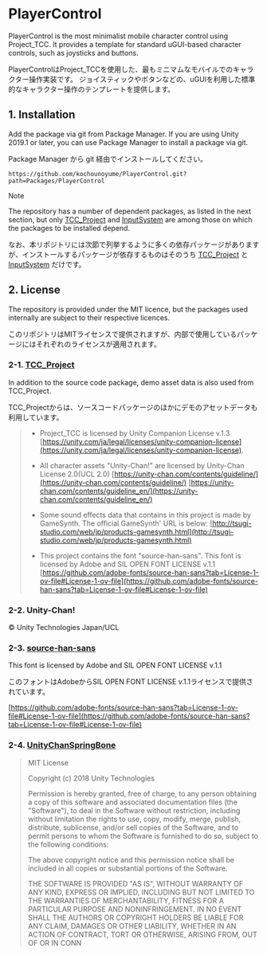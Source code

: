 # PlayerControl
PlayerControl is the most minimalist mobile character control using Project_TCC.
It provides a template for standard uGUI-based character controls, such as joysticks and buttons.

PlayerControlはProject_TCCを使用した、最もミニマムなモバイルでのキャラクター操作実装です。
ジョイスティックやボタンなどの、uGUIを利用した標準的なキャラクター操作のテンプレートを提供します。

## 1. Installation
Add the package via git from Package Manager.
If you are using Unity 2019.1 or later, you can use Package Manager to install a package via git.

Package Manager から git 経由でインストールしてください。

```
https://github.com/kochounoyume/PlayerControl.git?path=Packages/PlayerControl
```

> [!NOTE]
> The repository has a number of dependent packages, as listed in the next section, but only [TCC_Project](https://github.com/unity3d-jp/Project_TCC)  and [InputSystem](https://github.com/Unity-Technologies/InputSystem) are among those on which the packages to be installed depend.
> 
> なお、本リポジトリには次節で列挙するように多くの依存パッケージがありますが、インストールするパッケージが依存するものはそのうち  [TCC_Project](https://github.com/unity3d-jp/Project_TCC) と [InputSystem](https://github.com/Unity-Technologies/InputSystem) だけです。

## 2. License
The repository is provided under the MIT licence, but the packages used internally are subject to their respective licences.

このリポジトリはMITライセンスで提供されますが、内部で使用しているパッケージにはそれぞれのライセンスが適用されます。
### 2-1. [TCC_Project](https://github.com/unity3d-jp/Project_TCC)
In addition to the source code package, demo asset data is also used from TCC_Project.

TCC_Projectからは、ソースコードパッケージのほかにデモのアセットデータも利用しています。

> * Project_TCC is licensed by Unity Companion License v.1.3
[https://unity.com/ja/legal/licenses/unity-companion-license](https://unity.com/ja/legal/licenses/unity-companion-license).
>
> * All character assets "Unity-Chan!" are licensed by Unity-Chan License 2.0(UCL 2.0)
[https://unity-chan.com/contents/guideline/](https://unity-chan.com/contents/guideline/)
[https://unity-chan.com/contents/guideline_en/](https://unity-chan.com/contents/guideline_en/)
>
> * Some sound effects data that contains in this project is made by GameSynth.
The official GameSynth' URL is below:
[http://tsugi-studio.com/web/jp/products-gamesynth.html](http://tsugi-studio.com/web/jp/products-gamesynth.html)
>
>* This project contains the font "source-han-sans". This font is licensed by Adobe and SIL OPEN FONT LICENSE v.1.1
[https://github.com/adobe-fonts/source-han-sans?tab=License-1-ov-file#License-1-ov-file](https://github.com/adobe-fonts/source-han-sans?tab=License-1-ov-file#License-1-ov-file)

### 2-2. Unity-Chan!
© Unity Technologies Japan/UCL

### 2-3. [source-han-sans](https://github.com/adobe-fonts/source-han-sans)
This font is licensed by Adobe and SIL OPEN FONT LICENSE v.1.1

このフォントはAdobeからSIL OPEN FONT LICENSE v.1.1ライセンスで提供されています。

[https://github.com/adobe-fonts/source-han-sans?tab=License-1-ov-file#License-1-ov-file](https://github.com/adobe-fonts/source-han-sans?tab=License-1-ov-file#License-1-ov-file)

### 2-4. [UnityChanSpringBone](https://github.com/unity3d-jp/UnityChanSpringBone)
> MIT License
>
> Copyright (c) 2018 Unity Technologies
>
> Permission is hereby granted, free of charge, to any person obtaining a copy
of this software and associated documentation files (the "Software"), to deal
in the Software without restriction, including without limitation the rights
to use, copy, modify, merge, publish, distribute, sublicense, and/or sell
copies of the Software, and to permit persons to whom the Software is
furnished to do so, subject to the following conditions:
>
> The above copyright notice and this permission notice shall be included in all
copies or substantial portions of the Software.
>
> THE SOFTWARE IS PROVIDED "AS IS", WITHOUT WARRANTY OF ANY KIND, EXPRESS OR
IMPLIED, INCLUDING BUT NOT LIMITED TO THE WARRANTIES OF MERCHANTABILITY,
FITNESS FOR A PARTICULAR PURPOSE AND NONINFRINGEMENT. IN NO EVENT SHALL THE
AUTHORS OR COPYRIGHT HOLDERS BE LIABLE FOR ANY CLAIM, DAMAGES OR OTHER
LIABILITY, WHETHER IN AN ACTION OF CONTRACT, TORT OR OTHERWISE, ARISING FROM,
OUT OF OR IN CONN
